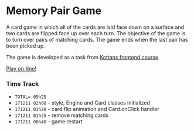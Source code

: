 # Memory Pair Game

A card game in which all of the cards are laid face down on a surface
and two cards are flipped face up over each turn.
The objective of the game is to turn over pairs of matching cards.
The game ends when the last pair has been picked up.

The game is developed as a task from
[Kottans frontend course](https://github.com/OleksiyRudenko/kottans_frontend).

[Play on-line!](https://oleksiyrudenko.github.io/memory-pair-game/)

### Time Track

* `TOTAL= 05h25`
* `171211 02h00` - style, Engine and Card classes initialized
* `171211 01h20` - card flip animation and Card.onClick handler
* `171211 01h25` - remove matching cards
* `171211 00h40` - game restart